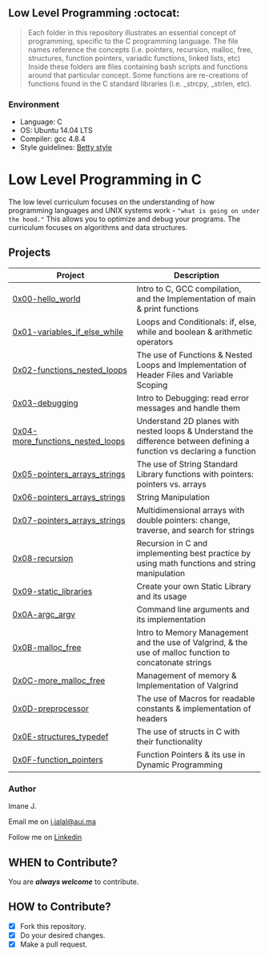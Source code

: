 ## Low Level Programming :octocat:
> Each folder in this repository illustrates an essential concept of programming,
> specific to the C programming language. The file names reference the concepts
> (i.e. pointers, recursion, malloc, free, structures, function pointers, variadic
> functions, linked lists, etc) Inside these folders are files containing bash
> scripts and functions around that particular concept. Some functions are
> re-creations of functions found in the C standard libraries (i.e. _strcpy, _strlen,
> etc).

### Environment
* Language: C
* OS: Ubuntu 14.04 LTS
* Compiler: gcc 4.8.4
* Style guidelines: [Betty style](https://github.com/holbertonschool/Betty/wiki)

# Low Level Programming in C
The low level curriculum focuses on the understanding of how programming languages and UNIX systems work - ```"what is going on under the hood."``` This allows you to optimize and debug your programs. The curriculum focuses on algorithms and data structures.

## Projects
| Project               | Description                                                                                                                                                                       |
| --------------------  | --------------------------------------------------------------------------------------------------------------------------------------------------------------------------------- |
| [0x00-hello_world](https://github.com/pie972/alx-low_level_programming/tree/master/0x00-hello_world)    | Intro to C, GCC compilation, and the Implementation of main & print functions |
| [0x01-variables_if_else_while](https://github.com/pie972/alx-low_level_programming/tree/master/0x01-variables_if_else_while)    | Loops and Conditionals: if, else, while and boolean & arithmetic operators |
| [0x02-functions_nested_loops](https://github.com/pie972/alx-low_level_programming/tree/master/0x02-functions_nested_loops)    | The use of Functions & Nested Loops and Implementation of Header Files and Variable Scoping |
| [0x03-debugging](https://github.com/pie972/alx-low_level_programming/tree/master/0x03-debugging)    | Intro to Debugging: read error messages and handle them |
| [0x04-more_functions_nested_loops](https://github.com/pie972/alx-low_level_programming/tree/master/0x04-more_functions_nested_loops)    | Understand 2D planes with nested loops & Understand the difference between defining a function vs declaring a function |
| [0x05-pointers_arrays_strings](https://github.com/pie972/alx-low_level_programming/tree/master/0x05-pointers_arrays_strings)    | The use of String Standard Library functions with pointers: pointers vs. arrays |
| [0x06-pointers_arrays_strings](https://github.com/pie972/alx-low_level_programming/tree/master/0x06-pointers_arrays_strings)    | String Manipulation |
| [0x07-pointers_arrays_strings](https://github.com/pie972/alx-low_level_programming/tree/master/0x07-pointers_arrays_strings)    | Multidimensional arrays with double pointers: change, traverse, and search for strings |
| [0x08-recursion](https://github.com/pie972/alx-low_level_programming/tree/master/0x08-recursion)    | Recursion in C and implementing best practice by using math functions and string manipulation |
| [0x09-static_libraries](https://github.com/pie972/alx-low_level_programming/tree/master/0x09-static_libraries)    | Create your own Static Library and its usage |
| [0x0A-argc_argv](https://github.com/pie972/alx-low_level_programming/tree/master/0x0A-argc_argv)    | Command line arguments and its implementation |
| [0x0B-malloc_free](https://github.com/pie972/alx-low_level_programming/tree/master/0x0B-malloc_free)    | Intro to Memory Management and the use of Valgrind, & the use of malloc function to concatonate strings |
| [0x0C-more_malloc_free](https://github.com/pie972/alx-low_level_programming/tree/master/0x0C-more_malloc_free)    | Management of memory & Implementation of Valgrind |
| [0x0D-preprocessor](https://github.com/pie972/alx-low_level_programming/tree/master/0x0D-preprocessor)    | The use of Macros for readable constants & implementation of headers |
| [0x0E-structures_typedef](https://github.com/pie972/alx-low_level_programming/tree/master/0x0E-structures_typedef)    | The use of structs in C with their functionality |
| [0x0F-function_pointers](https://github.com/pie972/alx-low_level_programming/tree/master/0x0F-function_pointers)    | Function Pointers & its use in Dynamic Programming |



### Author

Imane J.

Email me on [i.jalal@aui.ma](i.jalal@aui.ma)

Follow me on [Linkedin](https://www.linkedin.com/in/imanejalal972/)



## WHEN to Contribute? ##
You are ***always welcome*** to contribute.

## HOW to Contribute? ##
- [x] Fork this repository.
- [x] Do your desired changes.
- [x] Make a pull request.
